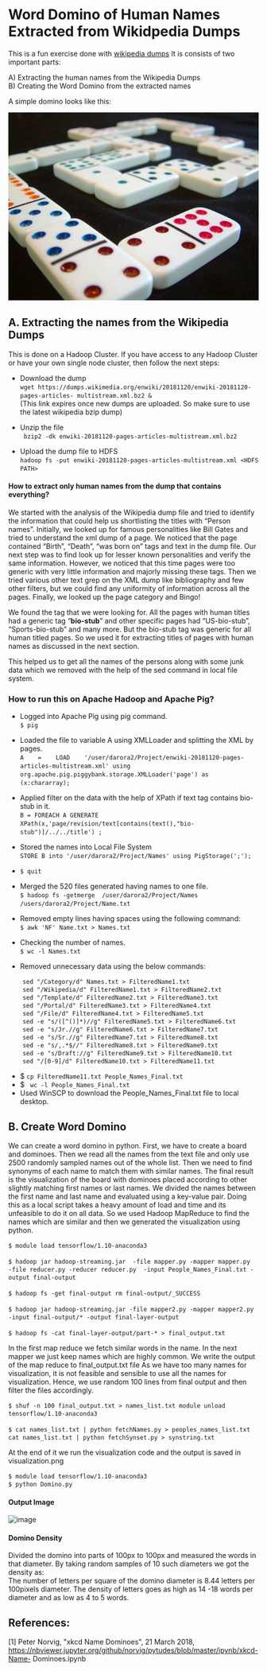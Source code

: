 # Word Domino of Human Names Extracted from Wikidpedia Dumps

This is a fun exercise done  with [wikipedia dumps](https://dumps.wikimedia.org/enwiki/latest/)
It is consists of two important parts:

A) Extracting the human names from the Wikipedia Dumps  
B) Creating the Word Domino from the extracted names

A simple domino looks like this:

![image](https://github.com/shubhm-gupta/Wikipedia-Human-Names-Word-Domino/blob/master/domino.jpg)

## A. Extracting the names from the Wikipedia Dumps

This is done on a Hadoop Cluster. If you have access to any Hadoop Cluster or have your own single node cluster, then follow the next steps:

* Download the dump   
    ``` wget https://dumps.wikimedia.org/enwiki/20181120/enwiki-20181120-pages-articles- multistream.xml.bz2 & ```    
    (This link expires once new dumps are uploaded. So make sure to use the latest wikipedia bzip dump)

* Unzip the file   
    ``` bzip2 -dk enwiki-20181120-pages-articles-multistream.xml.bz2```

* Upload the dump file to HDFS    
  ```hadoop fs -put enwiki-20181120-pages-articles-multistream.xml <HDFS PATH>```
  
#### How to extract only human names from the dump that contains everything?

We  started  with  the  analysis  of  the  Wikipedia  dump  file  and  tried  to  identify  the information that could help us shortlisting the titles with “Person names”. Initially, we looked up for  famous  personalities  like  Bill  Gates  and  tried  to  understand  the  xml  dump  of  a  page.  We noticed that the page contained “Birth”, “Death”, “was born on” tags and text in the dump file. Our next step was to find look up for lesser known personalities and verify the same information. However,  we  noticed  that  this  time  pages  were  too  generic  with  very  little  information  and majorly  missing  these  tags.  Then  we  tried  various  other  text  grep  on  the  XML  dump  like bibliography and few other filters, but we could find any uniformity of information across all the pages. Finally, we looked up the page category and Bingo!

We found the tag that we were looking for. All the pages with human titles had a generic tag “**bio-stub**” and other specific pages had “US-bio-stub”, “Sports-bio-stub” and many more.  But the  bio-stub  tag  was  generic  for  all  human  titled  pages.  So  we  used  it  for  extracting  titles  of pages with human names as discussed in the next section.

This helped us to get all the names of the persons along with some junk data which we removed with the help of the sed command in local file system.

### How to run this on Apache Hadoop and Apache Pig?

* Logged into Apache Pig using pig command.  
```$ pig  ```
    
* Loaded the file to variable A using XMLLoader and splitting the XML by pages.  
```A    =    LOAD    '/user/darora2/Project/enwiki-20181120-pages-articles-multistream.xml' using    org.apache.pig.piggybank.storage.XMLLoader('page') as (x:chararray);  ```
    
* Applied filter on the data with the help of XPath if text tag contains bio-stub in it.  
```B = FOREACH A GENERATE XPath(x,'page/revision/text[contains(text(),"bio- stub")]/../../title') ; ``` 
* Stored the names into Local File System  
```STORE B into '/user/darora2/Project/Names' using PigStorage(';');   ```
* ```$ quit  ```
* Merged the 520 files generated having names to one file.  
```$ hadoop fs -getmerge  /user/darora2/Project/Names /users/darora2/Project/Name.txt   ```
* Removed empty lines having spaces using the following command:   
```$ awk 'NF' Name.txt > Names.txt   ```
* Checking the number of names.  
```$ wc -l Names.txt   ```
* Removed unnecessary data using the below commands: 
```
    sed "/Category/d" Names.txt > FilteredName1.txt  
    sed "/Wikipedia/d" FilteredName1.txt > FilteredName2.txt  
    sed "/Template/d" FilteredName2.txt > FilteredName3.txt  
    sed "/Portal/d" FilteredName3.txt > FilteredName4.txt  
    sed "/File/d" FilteredName4.txt > FilteredName5.txt  
    sed -e "s/([^()]*)//g" FilteredName5.txt > FilteredName6.txt  
    sed -e "s/Jr.//g" FilteredName6.txt > FilteredName7.txt  
    sed -e "s/Sr.//g" FilteredName7.txt > FilteredName8.txt
    sed -e "s/,.*$//" FilteredName8.txt > FilteredName9.txt  
    sed -e "s/Draft://g" FilteredName9.txt > FilteredName10.txt  
    sed "/[0-9]/d" FilteredName10.txt > FilteredName11.txt  
```
* $ ``` cp FilteredName11.txt People_Names_Final.txt   ```  
* $ ```  wc -l People_Names_Final.txt  ```  
* Used WinSCP to download the People_Names_Final.txt file to local desktop.

## B. Create Word Domino

We can create a word domino in python. First, we have to create a board and dominoes. Then we read  all  the  names  from  the  text  file  and  only  use  2500  randomly  sampled  names  out  of  the whole list. Then we need to find synonyms of each name to match them with similar names. The final  result  is  the  visualization  of  the  board  with  dominoes  placed  according  to  other  slightly matching first names or last names.  We divided the names between the first name and last name and evaluated using a key-value pair. Doing this as a local script takes a heavy amount of load and time and its unfeasible to do it on all data. So we used Hadoop MapReduce to find the names which are similar and then we generated the visualization using python. 

```
$ module load tensorflow/1.10-anaconda3 

$ hadoop jar hadoop-streaming.jar  -file mapper.py -mapper mapper.py  -file reducer.py -reducer reducer.py  -input People_Names_Final.txt -output final-output

$ hadoop fs -get final-output rm final-output/_SUCCESS

$ hadoop jar hadoop-streaming.jar -file mapper2.py -mapper mapper2.py -input final-output/* -output final-layer-output

$ hadoop fs -cat final-layer-output/part-* > final_output.txt
```
In  the  first  map  reduce  we fetch  similar  words  in  the  name.  In  the  next  mapper  we  just  keep names which are highly common. We write the output of the map reduce to final_output.txt file As we have too many names for visualization, it is not feasible and sensible to use all the names for  visualization.  Hence,  we  use  random  100  lines  from  final  output  and  then  filter  the  files accordingly.
```
$ shuf -n 100 final_output.txt > names_list.txt module unload tensorflow/1.10-anaconda3

$ cat names_list.txt | python fetchNames.py > peoples_names_list.txt cat names_list.txt | python fetchSynset.py > synstring.txt
```
At the end of it we run the visualization code and the output is saved in visualization.png
```
$ module load tensorflow/1.10-anaconda3 
$ python Domino.py
```
#### Output Image

![image](https://github.com/shubhm-gupta/Wikipedia-Human-Names-Word-Domino/blob/master/visualization.png)

#### Domino Density  

Divided the domino into parts of 100px to 100px and measured the words in that diameter. By taking random samples of 10 such diameters we got the density as:  
The number of letters per square of the domino diameter is 8.44 letters per 100pixels diameter. The density of letters goes as high as 14 -18 words per diameter and as low as 4 to 5 words. 

## References:

[1]         Peter         Norvig,         "xkcd         Name         Dominoes",         21         March         2018, https://nbviewer.jupyter.org/github/norvig/pytudes/blob/master/ipynb/xkcd-Name- Dominoes.ipynb

